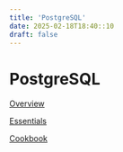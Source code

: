 ```yaml
---
title: 'PostgreSQL'
date: 2025-02-18T18:40::10
draft: false
---
```


# PostgreSQL

[Overview](PostgreSQL%20ea92b62f5fc944d183bfb1c3a6e5d3e8/Overview%20b83083796c794207b8d00b0fbf377779.md)

[Essentials](PostgreSQL%20ea92b62f5fc944d183bfb1c3a6e5d3e8/Essentials%205efb35f4b9e7421cb6f5f9b38bb9d240.md)

[Cookbook](PostgreSQL%20ea92b62f5fc944d183bfb1c3a6e5d3e8/Cookbook%206770124015cc4c8e983d6034c3d5361b.md)
